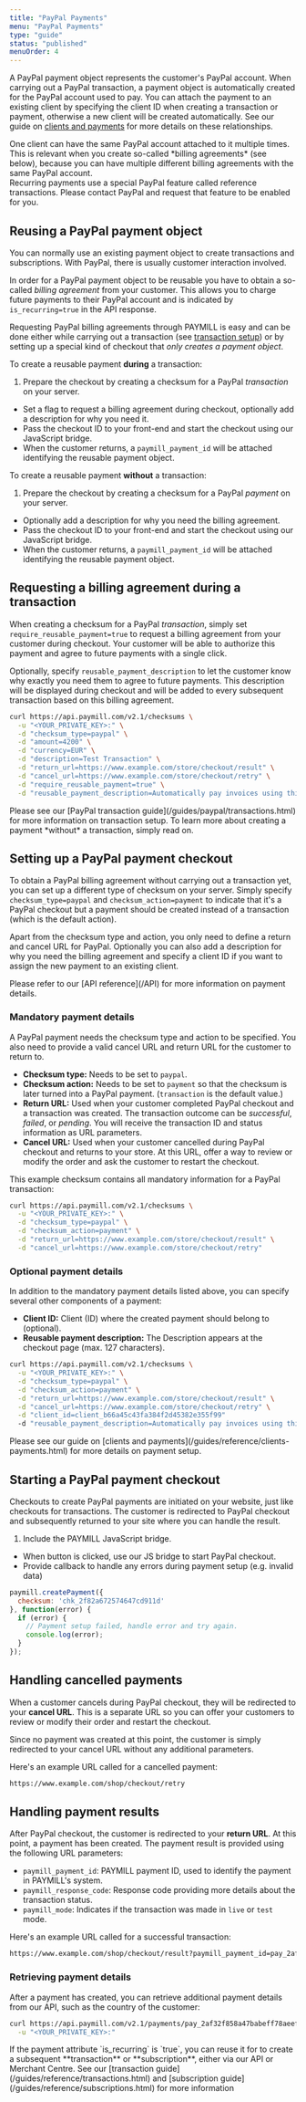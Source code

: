 ```yaml
---
title: "PayPal Payments"
menu: "PayPal Payments"
type: "guide"
status: "published"
menuOrder: 4
---
```


A PayPal payment object represents the customer's PayPal account. When carrying out a PayPal transaction, a payment object is automatically created for the PayPal account used to pay. You can attach the payment to an existing client by specifying the client ID when creating a transaction or payment, otherwise a new client will be created automatically. See our guide on [clients and payments](/guides/reference/clients-payments.html) for more details on these relationships.

<div class="info">
One client can have the same PayPal account attached to it multiple times. This is relevant when you create so-called *billing agreements* (see below), because you can have multiple different billing agreements with the same PayPal account.
</div>

<div class="important">
Recurring payments use a special PayPal feature called reference transactions. Please contact PayPal and request that feature to be enabled for you.
</div>

## Reusing a PayPal payment object

You can normally use an existing payment object to create transactions and subscriptions. With PayPal, there is usually customer interaction involved.

In order for a PayPal payment object to be reusable you have to obtain a so-called *billing agreement* from your customer. This allows you to charge future payments to their PayPal account and is indicated by `is_recurring=true` in the API response.

Requesting PayPal billing agreements through PAYMILL is easy and can be done either while carrying out a transaction (see [transaction setup](/guides/paypal/transactions#transaction-setup)) or by setting up a special kind of checkout that *only creates a payment object*.

To create a reusable payment **during** a transaction:

1. Prepare the checkout by creating a checksum for a PayPal *transaction* on your server.
- Set a flag to request a billing agreement during checkout, optionally add a description for why you need it.
- Pass the checkout ID to your front-end and start the checkout using our JavaScript bridge.
- When the customer returns, a `paymill_payment_id` will be attached identifying the reusable payment object.

To create a reusable payment **without** a transaction:

1. Prepare the checkout by creating a checksum for a PayPal *payment* on your server.
- Optionally add a description for why you need the billing agreement.
- Pass the checkout ID to your front-end and start the checkout using our JavaScript bridge.
- When the customer returns, a `paymill_payment_id` will be attached identifying the reusable payment object.

## Requesting a billing agreement during a transaction

When creating a checksum for a PayPal *transaction*, simply set `require_reusable_payment=true` to request a billing agreement from your customer during checkout. Your customer will be able to authorize this payment and agree to future payments with a single click.

Optionally, specify `reusable_payment_description` to let the customer know why exactly you need them to agree to future payments. This description will be displayed during checkout and will be added to every subsequent transaction based on this billing agreement.

```sh
curl https://api.paymill.com/v2.1/checksums \
  -u "<YOUR_PRIVATE_KEY>:" \
  -d "checksum_type=paypal" \
  -d "amount=4200" \
  -d "currency=EUR" \
  -d "description=Test Transaction" \
  -d "return_url=https://www.example.com/store/checkout/result" \
  -d "cancel_url=https://www.example.com/store/checkout/retry" \
  -d "require_reusable_payment=true" \
  -d "reusable_payment_description=Automatically pay invoices using this account."
```

<div class="info">
Please see our [PayPal transaction guide](/guides/paypal/transactions.html) for more information on transaction setup. To learn more about creating a payment *without* a transaction, simply read on.
</div>

## Setting up a PayPal payment checkout

To obtain a PayPal billing agreement without carrying out a transaction yet, you can set up a different type of checksum on your server. Simply specify `checksum_type=paypal` and `checksum_action=payment` to indicate that it's a PayPal checkout but a payment should be created instead of a transaction (which is the default action).

Apart from the checksum type and action, you only need to define a return and cancel URL for PayPal. Optionally you can also add a description for why you need the billing agreement and specify a client ID if you want to assign the new payment to an existing client.

<div class="info">
Please refer to our [API reference](/API) for more information on payment details.
</div>

### Mandatory payment details

A PayPal payment needs the checksum type and action to be specified. You also need to provide a valid cancel URL and return URL for the customer to return to.

- **Checksum type:** Needs to be set to `paypal`.
- **Checksum action:** Needs to be set to `payment` so that the checksum is later turned into a PayPal payment. (`transaction` is the default value.)
- **Return URL:** Used when your customer completed PayPal checkout and a transaction was created. The transaction outcome can be *successful*, *failed*, or *pending*. You will receive the transaction ID and status information as URL parameters.
- **Cancel URL:** Used when your customer cancelled during PayPal checkout and returns to your store. At this URL, offer a way to review or modify the order and ask the customer to restart the checkout.

This example checksum contains all mandatory information for a PayPal transaction:

```sh
curl https://api.paymill.com/v2.1/checksums \
  -u "<YOUR_PRIVATE_KEY>:" \
  -d "checksum_type=paypal" \
  -d "checksum_action=payment" \
  -d "return_url=https://www.example.com/store/checkout/result" \
  -d "cancel_url=https://www.example.com/store/checkout/retry"
```

### Optional payment details

In addition to the mandatory payment details listed above, you can specify several other components of a payment:

- **Client ID:** Client (ID) where the created payment should belong to (optional).
- **Reusable payment description:** The Description appears at the checkout page (max. 127 characters).

```sh
curl https://api.paymill.com/v2.1/checksums \
  -u "<YOUR_PRIVATE_KEY>:" \
  -d "checksum_type=paypal" \
  -d "checksum_action=payment" \
  -d "return_url=https://www.example.com/store/checkout/result" \
  -d "cancel_url=https://www.example.com/store/checkout/retry" \
  -d "client_id=client_b66a45c43fa384f2d45382e355f99"
  -d "reusable_payment_description=Automatically pay invoices using this account."
```

<div class="info">
Please see our guide on [clients and payments](/guides/reference/clients-payments.html) for more details on payment setup.
</div>

## Starting a PayPal payment checkout

Checkouts to create PayPal payments are initiated on your website, just like checkouts for transactions. The customer is redirected to PayPal checkout and subsequently returned to your site where you can handle the result.

1. Include the PAYMILL JavaScript bridge.
- When button is clicked, use our JS bridge to start PayPal checkout.
- Provide callback to handle any errors during payment setup (e.g. invalid data)

```javascript
paymill.createPayment({
  checksum: 'chk_2f82a672574647cd911d'
}, function(error) {
  if (error) {
    // Payment setup failed, handle error and try again.
    console.log(error);
  }
});
```

## Handling cancelled payments

When a customer cancels during PayPal checkout, they will be redirected to your **cancel URL**. This is a separate URL so you can offer your customers to review or modify their order and restart the checkout.

Since no payment was created at this point, the customer is simply redirected to your cancel URL without any additional parameters.

Here's an example URL called for a cancelled payment:

```sh
https://www.example.com/shop/checkout/retry
```

## Handling payment results

After PayPal checkout, the customer is redirected to your **return URL**. At this point, a payment has been created. The payment result is provided using the following URL parameters:

- `paymill_payment_id`: PAYMILL payment ID, used to identify the payment in PAYMILL's system.
- `paymill_response_code`: Response code providing more details about the transaction status.
- `paymill_mode`: Indicates if the transaction was made in `live` or `test` mode.

Here's an example URL called for a successful transaction:

```sh
https://www.example.com/shop/checkout/result?paymill_payment_id=pay_2af32f858a47babeff78aeef&paymill_response_code=20000&paymill_mode=test
```

### Retrieving payment details

After a payment has created, you can retrieve additional payment details from our API, such as the country of the customer:

```sh
curl https://api.paymill.com/v2.1/payments/pay_2af32f858a47babeff78aeef \
  -u "<YOUR_PRIVATE_KEY>:"
```

<div class="info">
If the payment attribute `is_recurring` is `true`, you can reuse it for to create a subsequent **transaction** or **subscription**, either via our API or Merchant Centre. See our [transaction guide](/guides/reference/transactions.html) and [subscription guide](/guides/reference/subscriptions.html) for more information
</div>
